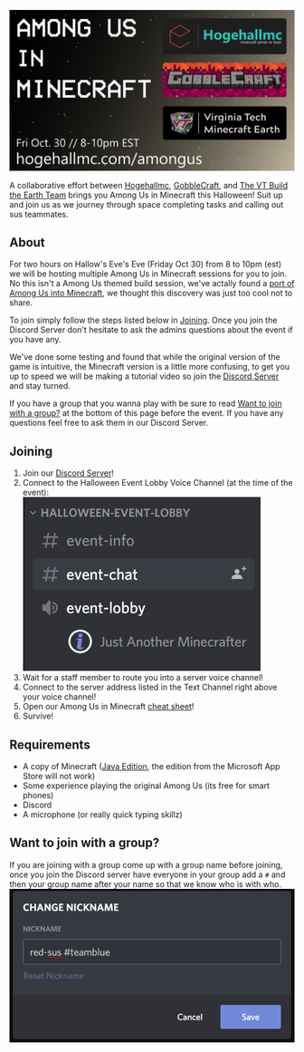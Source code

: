 ![Among Us in Minecraft by Hogehallmc, Gobblecraft, and VT Minecraft Earth](poster3.2.png)

A collaborative effort between [Hogehallmc](https://hogehallmc.com/), [GobbleCraft](https://gobblerconnect.vt.edu/organization/gobblecraft/), and [The VT Build the Earth Team](https://www.vtearth.mhdser.com/) brings you Among Us in Minecraft this Halloween! Suit up and join us as we journey through space completing tasks and calling out sus teammates.

## About

For two hours on Hallow's Eve's Eve (Friday Oct 30) from 8 to 10pm (est) we will be hosting multiple Among Us in Minecraft sessions for you to join. No this isn't a Among Us themed build session, we've actally found a [port of Among Us into Minecraft](https://phoenixsc.me/download-links/among-us-1-16-3/), we thought this discovery was just too cool not to share.

To join simply follow the steps listed below in [Joining](#joining). Once you join the Discord Server don't hesitate to ask the admins questions about the event if you have any.

We've done some testing and found that while the original version of the game is intuitive, the Minecraft version is a little more confusing, to get you up to speed we will be making a tutorial video so join the [Discord Server](https://discord.gg/D8dh3Z8) and stay turned.

If you have a group that you wanna play with be sure to read [Want to join with a group?](#want-to-join-with-a-group) at the bottom of this page before the event. If you have any questions feel free to ask them in our Discord Server.

## Joining

1. Join our [Discord Server](https://discord.gg/D8dh3Z8)!
2. Connect to the Halloween Event Lobby Voice Channel (at the time of the event):  
   ![Discord Event Lobby](discord-lobby.png)
3. Wait for a staff member to route you into a server voice channel!
4. Connect to the server address listed in the Text Channel right above your voice channel!
5. Open our Among Us in Minecraft [cheat sheet](cheatsheet.html)!
6. Survive!

## Requirements

- A copy of Minecraft ([Java Edition](https://www.minecraft.net/en-us/store/minecraft-java-edition), the edition from the Microsoft App Store will not work)
- Some experience playing the original Among Us (its free for smart phones)
- Discord
- A microphone (or really quick typing skillz)

## Want to join with a group?

If you are joining with a group come up with a group name before joining, once you join the Discord server have everyone in your group add a `#` and then your group name after your name so that we know who is with who.  
![group name](group-name.png)